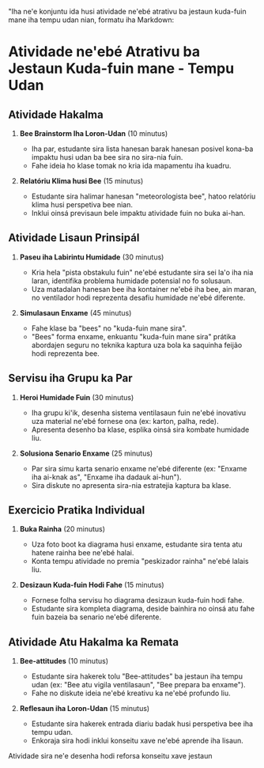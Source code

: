 "Iha ne'e konjuntu ida husi atividade ne'ebé atrativu ba jestaun kuda-fuin mane iha tempu udan nian, formatu iha Markdown:

# Atividade ne'ebé Atrativu ba Jestaun Kuda-fuin mane - Tempu Udan

## Atividade Hakalma

1. **Bee Brainstorm Iha Loron-Udan** (10 minutus)
   - Iha par, estudante sira lista hanesan barak hanesan posivel kona-ba impaktu husi udan ba bee sira no sira-nia fuin.
   - Fahe ideia ho klase tomak no kria ida mapamentu iha kuadru.

2. **Relatóriu Klima husi Bee** (15 minutus)
   - Estudante sira halimar hanesan "meteorologista bee", hatoo relatóriu klima husi perspetiva bee nian.
   - Inklui oinsá previsaun bele impaktu atividade fuin no buka ai-han.

## Atividade Lisaun Prinsipál

1. **Paseu iha Labirintu Humidade** (30 minutus)
   - Kria hela "pista obstakulu fuin" ne'ebé estudante sira sei la'o iha nia laran, identifika problema humidade potensial no fo solusaun.
   - Uza matadalan hanesan bee iha kontainer ne'ebé iha bee, ain maran, no ventilador hodi reprezenta desafiu humidade ne'ebé diferente.

2. **Simulasaun Enxame** (45 minutus)
   - Fahe klase ba "bees" no "kuda-fuin mane sira".
   - "Bees" forma enxame, enkuantu "kuda-fuin mane sira" prátika abordajen seguru no teknika kaptura uza bola ka saquinha feijão hodi reprezenta bee.

## Servisu iha Grupu ka Par

1. **Heroi Humidade Fuin** (30 minutus)
   - Iha grupu ki'ik, desenha sistema ventilasaun fuin ne'ebé inovativu uza material ne'ebé fornese ona (ex: karton, palha, rede).
   - Apresenta desenho ba klase, esplika oinsá sira kombate humidade liu.

2. **Solusiona Senario Enxame** (25 minutus)
   - Par sira simu karta senario enxame ne'ebé diferente (ex: "Enxame iha ai-knak as", "Enxame iha dadauk ai-hun").
   - Sira diskute no apresenta sira-nia estratejia kaptura ba klase.

## Exercicio Pratika Individual

1. **Buka Rainha** (20 minutus)
   - Uza foto boot ka diagrama husi enxame, estudante sira tenta atu hatene rainha bee ne'ebé halai.
   - Konta tempu atividade no premia "peskizador rainha" ne'ebé lalais liu.

2. **Desizaun Kuda-fuin Hodi Fahe** (15 minutus)
   - Fornese folha servisu ho diagrama desizaun kuda-fuin hodi fahe.
   - Estudante sira kompleta diagrama, deside bainhira no oinsá atu fahe fuin bazeia ba senario ne'ebé diferente.

## Atividade Atu Hakalma ka Remata

1. **Bee-attitudes** (10 minutus)
   - Estudante sira hakerek tolu "Bee-attitudes" ba jestaun iha tempu udan (ex: "Bee atu vigila ventilasaun", "Bee prepara ba enxame").
   - Fahe no diskute ideia ne'ebé kreativu ka ne'ebé profundo liu.

2. **Reflesaun iha Loron-Udan** (15 minutus)
   - Estudante sira hakerek entrada diariu badak husi perspetiva bee iha tempu udan.
   - Enkoraja sira hodi inklui konseitu xave ne'ebé aprende iha lisaun.

Atividade sira ne'e desenha hodi reforsa konseitu xave jestaun